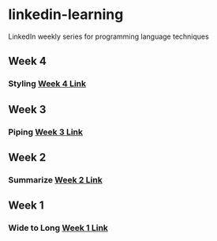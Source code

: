 # linkedin-learning
LinkedIn weekly series for programming language techniques

## Week 4
### Styling [Week 4 Link](https://github.com/Tgordon523/linkedin-learning/tree/main/Week4)

## Week 3
### Piping [Week 3 Link](https://github.com/Tgordon523/linkedin-learning/tree/main/Week3)

## Week 2
### Summarize [Week 2 Link](https://github.com/Tgordon523/linkedin-learning/tree/main/Week2)

## Week 1
### Wide to Long [Week 1 Link](https://github.com/Tgordon523/linkedin-learning/tree/main/Week1)
